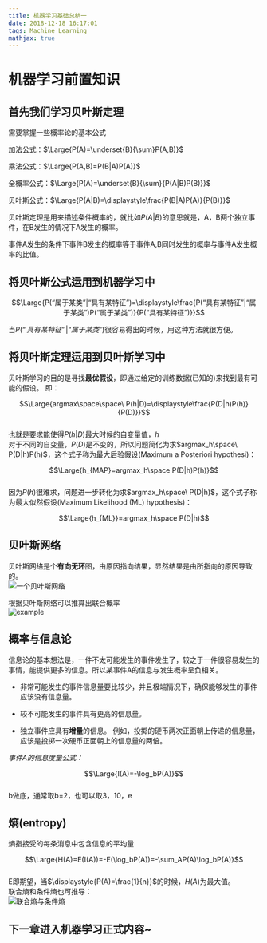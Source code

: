 ```yaml
---
title: 机器学习基础总结一
date: 2018-12-18 16:17:01
tags: Machine Learning
mathjax: true
---
```

 
 # **机器学习前置知识**

 ## **首先我们学习贝叶斯定理**
 需要掌握一些概率论的基本公式  

 加法公式：$\Large{P(A)=\underset{B}{\sum}P(A,B)}$

 乘法公式：$\Large{P(A,B)=P(B|A)P(A)}$  

 全概率公式：$\Large{P(A)=\underset{B}{\sum}{P(A|B)P(B)}}$  
  
 贝叶斯公式：$\Large{P(A|B)=\displaystyle\frac{P(B|A)P(A)}{P(B)}}$  

 贝叶斯定理是用来描述条件概率的，就比如${P(A|B)}$的意思就是，A，B两个独立事件，在B发生的情况下A发生的概率。  
 

 事件A发生的条件下事件B发生的概率等于事件A,B同时发生的概率与事件A发生概率的比值。

 ## **将贝叶斯公式运用到机器学习中**  

 $$\Large{P(“属于某类”|“具有某特征”)=\displaystyle\frac{P(“具有某特征”|“属于某类”)P(“属于某类”)}{P(“具有某特征”)}}$$

 当$P(“具有某特征”|“属于某类”)$很容易得出的时候，用这种方法就很方便。

 ## **将贝叶斯定理运用到贝叶斯学习中**
 
贝叶斯学习的目的是寻找**最优假设**，即通过给定的训练数据(已知的)来找到最有可能的假设。
即：  

$$\Large{argmax\space\space\ P(h|D)=\displaystyle\frac{P(D|h)P(h)}{P(D)}}$$  
也就是要求能使得$P(h|D)$最大时候的自变量值，$h$  
对于不同的自变量，$P(D)$是不变的，所以问题简化为求$argmax_h\space\ P(D|h)P(h)$，这个式子称为最大后验假设(Maximum a Posteriori hypothesi)：  

$$\Large{h_{MAP}=argmax_h\space P(D|h)P(h)}$$  
因为$P(h)$很难求，问题进一步转化为求$argmax_h\space\ P(D|h)$，这个式子称为最大似然假设(Maximum Likelihood (ML) hypothesis)：  

$$\Large{h_{ML}}=argmax_h\space P(D|h)$$

## **贝叶斯网络**
贝叶斯网络是个**有向无环**图，由原因指向结果，显然结果是由所指向的原因导致的。  
![一个贝叶斯网络](image1.PNG)

根据贝叶斯网络可以推算出联合概率  
![example](image2.PNG)  

## 概率与信息论  
信息论的基本想法是，一件不太可能发生的事件发生了，较之于一件很容易发生的事情，能提供更多的信息。所以某事件A的信息与发生概率呈负相关。    
* 非常可能发生的事件信息量要比较少，并且极端情况下，确保能够发生的事件应该没有信息量。

* 较不可能发生的事件具有更高的信息量。

* 独立事件应具有**增量**的信息。 例如，投掷的硬币两次正面朝上传递的信息量，应该是投掷一次硬币正面朝上的信息量的两倍。  

*事件A的信息度量公式：*  

$$\Large{I(A)=-\log_bP(A)}$$  
b做底，通常取b=2，也可以取3，10，e  

## 熵(entropy)
熵指接受的每条消息中包含信息的平均量

$$\Large{H(A)=E(I(A))=-E(\log_bP(A))=-\sum_AP(A)\log_bP(A)}$$  
E即期望，当$\displaystyle{P(A)=\frac{1}{n}}$的时候，$H(A)$为最大值。  
联合熵和条件熵也可推导：  
![联合熵与条件熵](image3.PNG)  

## 下一章进入机器学习正式内容~